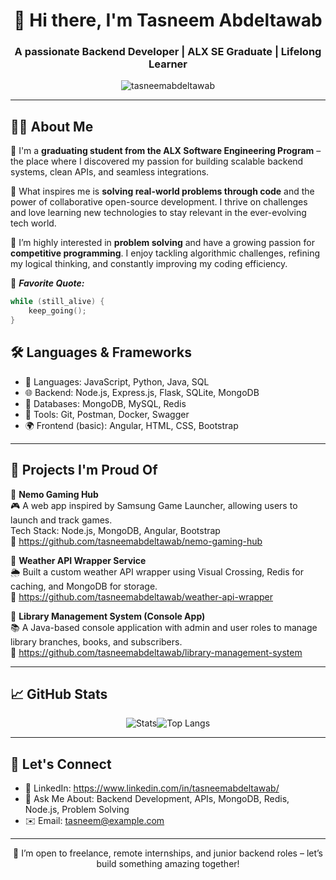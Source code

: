 <h1 align="center">👋 Hi there, I'm Tasneem Abdeltawab</h1>
<h3 align="center">A passionate Backend Developer | ALX SE Graduate | Lifelong Learner</h3>

<p align="center">
  <img src="https://komarev.com/ghpvc/?username=tasneemabdeltawab&label=Profile%20views&color=0e75b6&style=flat" alt="tasneemabdeltawab" />
</p>

---

## 👩‍💻 About Me

💼 I'm a **graduating student from the ALX Software Engineering Program** – the place where I discovered my passion for building scalable backend systems, clean APIs, and seamless integrations.

🚀 What inspires me is **solving real-world problems through code** and the power of collaborative open-source development. I thrive on challenges and love learning new technologies to stay relevant in the ever-evolving tech world.

🧠 I’m highly interested in **problem solving** and have a growing passion for **competitive programming**. I enjoy tackling algorithmic challenges, refining my logical thinking, and constantly improving my coding efficiency.

📜 <i><b>Favorite Quote:</b></i>  
```c
while (still_alive) {
    keep_going();
}
```
## 🛠️ Languages & Frameworks

- 🧠 Languages: JavaScript, Python, Java, SQL  
- 🌐 Backend: Node.js, Express.js, Flask, SQLite, MongoDB  
- 💾 Databases: MongoDB, MySQL, Redis  
- 🧰 Tools: Git, Postman, Docker, Swagger  
- 🌍 Frontend (basic): Angular, HTML, CSS, Bootstrap  

---

## 📂 Projects I'm Proud Of

🔹 **Nemo Gaming Hub**  
🎮 A web app inspired by Samsung Game Launcher, allowing users to launch and track games.  
Tech Stack: Node.js, MongoDB, Angular, Bootstrap  
🔗 https://github.com/tasneemabdeltawab/nemo-gaming-hub

🔹 **Weather API Wrapper Service**  
🌦️ Built a custom weather API wrapper using Visual Crossing, Redis for caching, and MongoDB for storage.  
🔗 https://github.com/tasneemabdeltawab/weather-api-wrapper

🔹 **Library Management System (Console App)**  
📚 A Java-based console application with admin and user roles to manage library branches, books, and subscribers.  
🔗 https://github.com/tasneemabdeltawab/library-management-system

---

## 📈 GitHub Stats

<p align="center"><img src="https://github-readme-stats.vercel.app/api?username=Tasneem205&show_icons=true&theme=transparent" alt="Stats"><img src="https://github-readme-stats.vercel.app/api/top-langs/?username=Tasneem205&layout=compact&theme=radical" alt="Top Langs"></p>

---

## 🤝 Let's Connect

- 💼 LinkedIn: https://www.linkedin.com/in/tasneemabdeltawab/
- 💬 Ask Me About: Backend Development, APIs, MongoDB, Redis, Node.js, Problem Solving
- ✉️ Email: tasneem@example.com

---

<p align="center">
  🚀 I’m open to freelance, remote internships, and junior backend roles – let’s build something amazing together!
</p>
